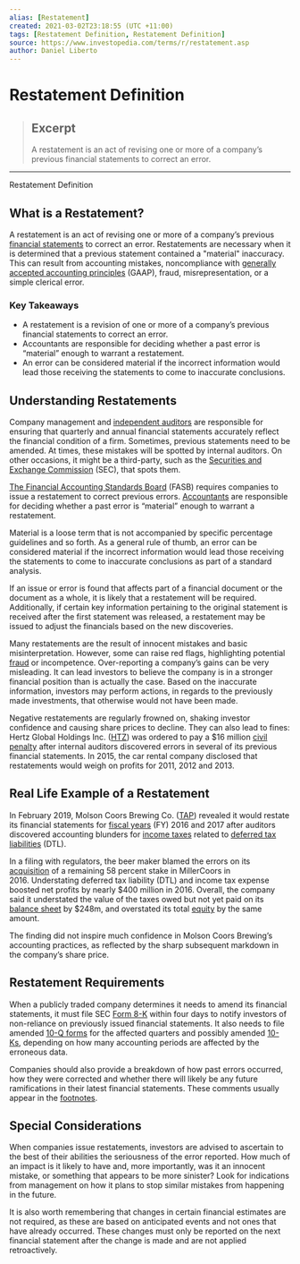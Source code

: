 ```yaml
---
alias: [Restatement]
created: 2021-03-02T23:18:55 (UTC +11:00)
tags: [Restatement Definition, Restatement Definition]
source: https://www.investopedia.com/terms/r/restatement.asp
author: Daniel Liberto
---
```


# Restatement Definition

> ## Excerpt
> A restatement is an act of revising one or more of a company’s previous financial statements to correct an error.

---

Restatement Definition
## What is a Restatement?

A restatement is an act of revising one or more of a company’s previous [financial statements](https://www.investopedia.com/terms/f/financial-statements.asp) to correct an error. Restatements are necessary when it is determined that a previous statement contained a "material" inaccuracy. This can result from accounting mistakes, noncompliance with [generally accepted accounting principles](https://www.investopedia.com/terms/g/gaap.asp) (GAAP), fraud, misrepresentation, or a simple clerical error. 

### Key Takeaways

-   A restatement is a revision of one or more of a company’s previous financial statements to correct an error.
-   Accountants are responsible for deciding whether a past error is “material” enough to warrant a restatement.
-   An error can be considered material if the incorrect information would lead those receiving the statements to come to inaccurate conclusions.

## Understanding Restatements

Company management and [independent auditors](https://www.investopedia.com/terms/i/independentauditor.asp) are responsible for ensuring that quarterly and annual financial statements accurately reflect the financial condition of a firm. Sometimes, previous statements need to be amended. At times, these mistakes will be spotted by internal auditors. On other occasions, it might be a third-party, such as the [Securities and Exchange Commission](https://www.investopedia.com/terms/s/sec.asp) (SEC), that spots them.

[The Financial Accounting Standards Board](https://www.investopedia.com/terms/f/fasb.asp) (FASB) requires companies to issue a restatement to correct previous errors. [Accountants](https://www.investopedia.com/terms/a/accountant-responsibility.asp) are responsible for deciding whether a past error is “material” enough to warrant a restatement.

Material is a loose term that is not accompanied by specific percentage guidelines and so forth. As a general rule of thumb, an error can be considered material if the incorrect information would lead those receiving the statements to come to inaccurate conclusions as part of a standard analysis.

If an issue or error is found that affects part of a financial document or the document as a whole, it is likely that a restatement will be required. Additionally, if certain key information pertaining to the original statement is received after the first statement was released, a restatement may be issued to adjust the financials based on the new discoveries.

Many restatements are the result of innocent mistakes and basic misinterpretation. However, some can raise red flags, highlighting potential [fraud](https://www.investopedia.com/terms/f/fraud.asp) or incompetence. Over-reporting a company’s gains can be very misleading. It can lead investors to believe the company is in a stronger financial position than is actually the case. Based on the inaccurate information, investors may perform actions, in regards to the previously made investments, that otherwise would not have been made.

Negative restatements are regularly frowned on, shaking investor confidence and causing share prices to decline. They can also lead to fines: Hertz Global Holdings Inc. ([HTZ](https://www.investopedia.com/markets/quote?tvwidgetsymbol=htz)) was ordered to pay a $16 million [civil penalty](https://www.investopedia.com/terms/c/civilmoneypenalty.asp) after internal auditors discovered errors in several of its previous financial statements. In 2015, the car rental company disclosed that restatements would weigh on profits for 2011, 2012 and 2013.

## Real Life Example of a Restatement

In February 2019, Molson Coors Brewing Co. ([TAP](https://www.investopedia.com/markets/quote?tvwidgetsymbol=tap)) revealed it would restate its financial statements for [fiscal years](https://www.investopedia.com/terms/f/fiscalyear.asp) (FY) 2016 and 2017 after auditors discovered accounting blunders for [income taxes](https://www.investopedia.com/terms/i/incometax.asp) related to [deferred tax liabilities](https://www.investopedia.com/terms/d/deferredtaxliability.asp) (DTL).

In a filing with regulators, the beer maker blamed the errors on its [acquisition](https://www.investopedia.com/terms/a/acquisition.asp) of a remaining 58 percent stake in MillerCoors in 2016. Understating deferred tax liability (DTL) and income tax expense boosted net profits by nearly $400 million in 2016. Overall, the company said it understated the value of the taxes owed but not yet paid on its [balance sheet](https://www.investopedia.com/terms/b/balancesheet.asp) by $248m, and overstated its total [equity](https://www.investopedia.com/terms/e/equity.asp) by the same amount.

The finding did not inspire much confidence in Molson Coors Brewing’s accounting practices, as reflected by the sharp subsequent markdown in the company’s share price.

## Restatement Requirements

When a publicly traded company determines it needs to amend its financial statements, it must file SEC [Form 8-K](https://www.investopedia.com/terms/1/8-k.asp) within four days to notify investors of non-reliance on previously issued financial statements. It also needs to file amended [10-Q forms](https://www.investopedia.com/terms/1/10q.asp) for the affected quarters and possibly amended [10-Ks](https://www.investopedia.com/terms/1/10-k.asp), depending on how many accounting periods are affected by the erroneous data.

Companies should also provide a breakdown of how past errors occurred, how they were corrected and whether there will likely be any future ramifications in their latest financial statements. These comments usually appear in the [footnotes](https://www.investopedia.com/terms/f/footnote.asp).

## Special Considerations

When companies issue restatements, investors are advised to ascertain to the best of their abilities the seriousness of the error reported. How much of an impact is it likely to have and, more importantly, was it an innocent mistake, or something that appears to be more sinister? Look for indications from management on how it plans to stop similar mistakes from happening in the future.

It is also worth remembering that changes in certain financial estimates are not required, as these are based on anticipated events and not ones that have already occurred. These changes must only be reported on the next financial statement after the change is made and are not applied retroactively.

